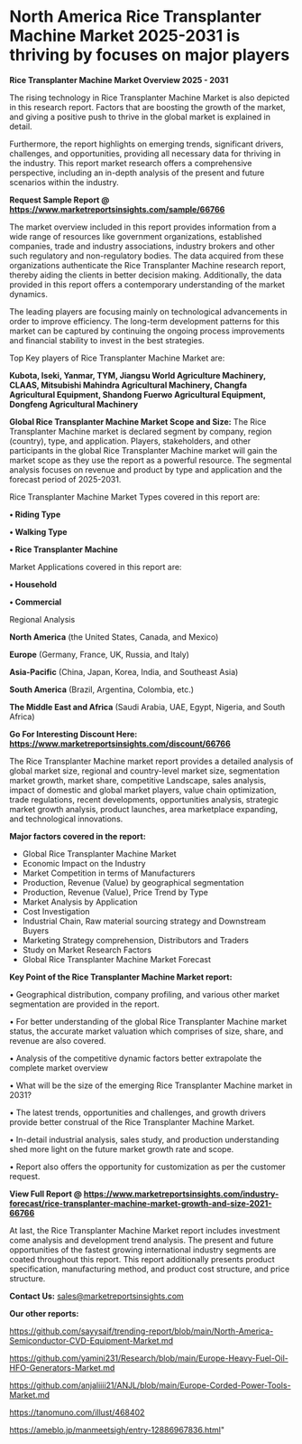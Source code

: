 # North America Rice Transplanter Machine Market 2025-2031 is thriving by focuses on major players

<Strong> Rice Transplanter Machine Market Overview 2025 - 2031</strong>

The rising technology in Rice Transplanter Machine Market is also depicted in this research report. Factors that are boosting the growth of the market, and giving a positive push to thrive in the global market is explained in detail.

Furthermore, the report highlights on emerging trends, significant drivers, challenges, and opportunities, providing all necessary data for thriving in the industry. This report market research offers a comprehensive perspective, including an in-depth analysis of the present and future scenarios within the industry.

<strong>Request Sample Report @ <a href=https://www.marketreportsinsights.com/sample/66766>https://www.marketreportsinsights.com/sample/66766</a></strong>

The market overview included in this report provides information from a wide range of resources like government organizations, established companies, trade and industry associations, industry brokers and other such regulatory and non-regulatory bodies. The data acquired from these organizations authenticate the Rice Transplanter Machine research report, thereby aiding the clients in better decision making. Additionally, the data provided in this report offers a contemporary understanding of the market dynamics.

The leading players are focusing mainly on technological advancements in order to improve efficiency. The long-term development patterns for this market can be captured by continuing the ongoing process improvements and financial stability to invest in the best strategies.

Top Key players of Rice Transplanter Machine Market are:

<strong>Kubota, Iseki, Yanmar, TYM, Jiangsu World Agriculture Machinery, CLAAS, Mitsubishi Mahindra Agricultural Machinery, Changfa Agricultural Equipment, Shandong Fuerwo Agricultural Equipment, Dongfeng Agricultural Machinery</strong>

<strong><b>Global Rice Transplanter Machine Market Scope and Size:</b></strong>
The Rice Transplanter Machine market is declared segment by company, region (country), type, and application. Players, stakeholders, and other participants in the global Rice Transplanter Machine market will gain the market scope as they use the report as a powerful resource. The segmental analysis focuses on revenue and product by type and application and the forecast period of 2025-2031.

Rice Transplanter Machine Market Types covered in this report are:

<strong>• Riding Type

• Walking Type

• Rice Transplanter Machine</strong>

Market Applications covered in this report are:

<strong>• Household

• Commercial </strong> 

Regional Analysis

<strong>North America</strong> (the United States, Canada, and Mexico)

<strong>Europe</strong> (Germany, France, UK, Russia, and Italy)

<strong>Asia-Pacific</strong> (China, Japan, Korea, India, and Southeast Asia)

<strong>South America</strong> (Brazil, Argentina, Colombia, etc.)

<strong>The Middle East and Africa</strong> (Saudi Arabia, UAE, Egypt, Nigeria, and South Africa)

<strong>Go For Interesting Discount Here: <a href=https://www.marketreportsinsights.com/discount/66766>https://www.marketreportsinsights.com/discount/66766</a></strong>

The Rice Transplanter Machine market report provides a detailed analysis of global market size, regional and country-level market size, segmentation market growth, market share, competitive Landscape, sales analysis, impact of domestic and global market players, value chain optimization, trade regulations, recent developments, opportunities analysis, strategic market growth analysis, product launches, area marketplace expanding, and technological innovations.

<strong><b>Major factors covered in the report:</b></strong>
<ul>
  <li>Global Rice Transplanter Machine Market </li>
  <li>Economic Impact on the Industry</li>
  <li>Market Competition in terms of Manufacturers</li>
  <li>Production, Revenue (Value) by geographical segmentation</li>
  <li>Production, Revenue (Value), Price Trend by Type</li>
  <li>Market Analysis by Application</li>
  <li>Cost Investigation</li>
  <li>Industrial Chain, Raw material sourcing strategy and Downstream Buyers</li>
  <li>Marketing Strategy comprehension, Distributors and Traders</li>
  <li>Study on Market Research Factors</li>
  <li>Global Rice Transplanter Machine Market Forecast</li>
</ul>

<strong><b>Key Point of the Rice Transplanter Machine Market report:</b></strong>

• Geographical distribution, company profiling, and various other market segmentation are provided in the report.

• For better understanding of the global Rice Transplanter Machine market status, the accurate market valuation which comprises of size, share, and revenue are also covered.

• Analysis of the competitive dynamic factors better extrapolate the complete market overview

• What will be the size of the emerging Rice Transplanter Machine market in 2031?

• The latest trends, opportunities and challenges, and growth drivers provide better construal of the Rice Transplanter Machine Market.

• In-detail industrial analysis, sales study, and production understanding shed more light on the future market growth rate and scope.

• Report also offers the opportunity for customization as per the customer request.

<strong><b>View Full Report @ <a href=https://www.marketreportsinsights.com/industry-forecast/rice-transplanter-machine-market-growth-and-size-2021-66766>https://www.marketreportsinsights.com/industry-forecast/rice-transplanter-machine-market-growth-and-size-2021-66766</a></b></strong>


At last, the Rice Transplanter Machine Market report includes investment come analysis and development trend analysis. The present and future opportunities of the fastest growing international industry segments are coated throughout this report. This report additionally presents product specification, manufacturing method, and product cost structure, and price structure.

<strong>Contact Us:</strong>
sales@marketreportsinsights.com

<strong>Our other reports:</strong>

<a href=https://github.com/sayysaif/trending-report/blob/main/North-America-Semiconductor-CVD-Equipment-Market.md>https://github.com/sayysaif/trending-report/blob/main/North-America-Semiconductor-CVD-Equipment-Market.md</a>

<a href=https://github.com/yamini231/Research/blob/main/Europe-Heavy-Fuel-Oil-HFO-Generators-Market.md>https://github.com/yamini231/Research/blob/main/Europe-Heavy-Fuel-Oil-HFO-Generators-Market.md</a>

<a href=https://github.com/anjaliiii21/ANJL/blob/main/Europe-Corded-Power-Tools-Market.md>https://github.com/anjaliiii21/ANJL/blob/main/Europe-Corded-Power-Tools-Market.md</a>

<a href=https://tanomuno.com/illust/468402>https://tanomuno.com/illust/468402</a>

<a href=https://ameblo.jp/manmeetsigh/entry-12886967836.html>https://ameblo.jp/manmeetsigh/entry-12886967836.html</a>"
